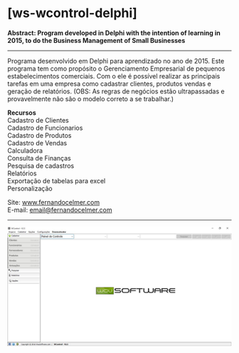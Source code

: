 # [ws-wcontrol-delphi]

<b>Abstract: Program developed in Delphi with the intention of learning in 2015, to do the Business Management of Small Businesses</b>
___
Programa desenvolvido em Delphi para aprendizado no ano de 2015. Este programa tem como propósito o Gerenciamento Empresarial de pequenos estabelecimentos comerciais. Com o ele é possível realizar as principais tarefas em uma empresa como cadastrar clientes, produtos vendas e geração de relatórios. (OBS: As regras de negócios estão ultrapassadas e provavelmente não são o modelo correto a se trabalhar.)

<b>Recursos</b></br>
Cadastro de Clientes</br>
Cadastro de Funcionarios</br>
Cadastro de Produtos</br>
Cadastro de Vendas</br>
Calculadora</br>
Consulta de Finanças</br>
Pesquisa de cadastros</br>
Relatórios</br>
Exportação de tabelas para excel</br>
Personalização</br>

Site: www.fernandocelmer.com
</br>
E-mail: email@fernandocelmer.com
________________________________
<p>
<img src="https://github.com/FernandoCelmer/ws-wcontrol-delphi/blob/master/Design/Screns/ws-wcontrol-v25-02.jpg?raw=true"/>
